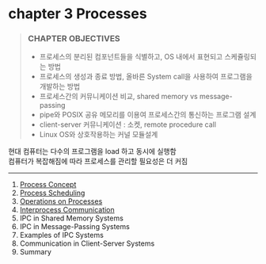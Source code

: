 # chapter 3 Processes

> ### CHAPTER OBJECTIVES
>
> - 프로세스의 분리된 컴포넌트들을 식별하고, OS 내에서 표현되고 스케쥴링되는 방법
> - 프로세스의 생성과 종료 방법, 올바른 System call을 사용하여 프로그램을 개발하는 방법
> - 프로세스간의 커뮤니케이션 비교, shared memory vs message-passing
> - pipe와 POSIX 공유 메모리를 이용여 프로세스간의 통신하는 프로그램 설계
> - client-server 커뮤니케이션 : 소켓, remote procedure call
> - Linux OS와 상호작용하는 커널 모듈설계

현대 컴퓨터는 다수의 프로그램을 load 하고 동시에 실행함  
컴퓨터가 복잡해짐에 따라 프로세스를 관리할 필요성은 더 커짐

---

1. [Process Concept](1_Process_Concept/README.md)
2. [Process Scheduling](2_Process_Scheduling/README.md)
3. [Operations on Processes](3_Operations_on_Processes/README.md)
4. [Interprocess Communication](4_Interprocess_Communication/README.md)
5. IPC in Shared Memory Systems
6. IPC in Message-Passing Systems
7. Examples of IPC Systems
8. Communication in Client-Server Systems
9. Summary
